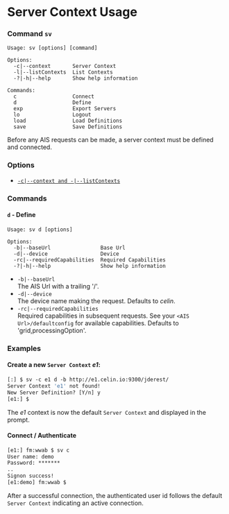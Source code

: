﻿# Server Context Usage
### Command `sv`
```
Usage: sv [options] [command]

Options:
  -c|--context       Server Context
  -l|--listContexts  List Contexts
  -?|-h|--help       Show help information

Commands:
  c                  Connect
  d                  Define
  exp                Export Servers
  lo                 Logout
  load               Load Definitions
  save               Save Definitions
```
Before any AIS requests can be made, a server context must be defined and connected.

### Options
- [`-c|--context and -|--listContexts`](./opt-context-and-list.md)

### Commands
#### `d` - Define
```
Usage: sv d [options]

Options:
  -b|--baseUrl                Base Url
  -d|--device                 Device
  -rc|--requiredCapabilities  Required Capabilities
  -?|-h|--help                Show help information
``` 
- `-b|--baseUrl`  
The AIS Url with a trailing '/'.
- `-d|--device`  
The device name making the request.  Defaults to _celin_.
- `-rc|--requiredCapabilities`  
Required capabilities in subsequent requests.  See your `<AIS Url>/defaultconfig` for available capabilities.  Defaults to 'grid,processingOption'.

### Examples
#### Create a new `Server Context` _e1_:
```csh
[:] $ sv -c e1 d -b http://e1.celin.io:9300/jderest/
Server Context 'e1' not found!
New Server Definition? [Y/n] y
[e1:] $ 
```
The _e1_ context is now the default `Server Context` and displayed in the prompt.

#### Connect / Authenticate
```csh
[e1:] fm:wwab $ sv c
User name: demo
Password: *******
..
Signon success!
[e1:demo] fm:wwab $ 
```
After a successful connection, the authenticated user id follows the default `Server Context` indicating an active connection.
